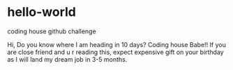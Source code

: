 # hello-world
coding house github challenge

Hi, 
Do you know where I am heading in 10 days?
Coding house Babe!!
If you are close friend and u r reading this, expect expensive gift on your birthday as I will land my dream job in 3-5 months.
